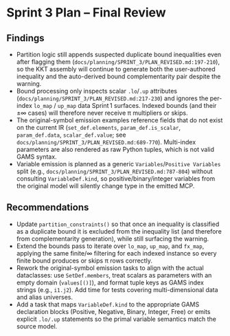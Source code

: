 # Sprint 3 Plan – Final Review

## Findings
- Partition logic still appends suspected duplicate bound inequalities even after flagging them (`docs/planning/SPRINT_3/PLAN_REVISED.md:197-210`), so the KKT assembly will continue to generate both the user-authored inequality and the auto-derived bound complementarity pair despite the warning.
- Bound processing only inspects scalar `.lo`/`.up` attributes (`docs/planning/SPRINT_3/PLAN_REVISED.md:217-230`) and ignores the per-index `lo_map` / `up_map` data Sprint 1 surfaces. Indexed bounds (and their ±∞ cases) will therefore never receive π multipliers or skips.
- The original-symbol emission examples reference fields that do not exist on the current IR (`set_def.elements`, `param_def.is_scalar`, `param_def.data`, `scalar_def.value`; see `docs/planning/SPRINT_3/PLAN_REVISED.md:689-770`). Multi-index parameters are also rendered as raw Python tuples, which is not valid GAMS syntax.
- Variable emission is planned as a generic `Variables`/`Positive Variables` split (e.g., `docs/planning/SPRINT_3/PLAN_REVISED.md:787-804`) without consulting `VariableDef.kind`, so positive/binary/integer variables from the original model will silently change type in the emitted MCP.

## Recommendations
- Update `partition_constraints()` so that once an inequality is classified as a duplicate bound it is excluded from the inequality list (and therefore from complementarity generation), while still surfacing the warning.
- Extend the bounds pass to iterate over `lo_map`, `up_map`, and `fx_map`, applying the same finite/∞ filtering for each indexed instance so every finite bound produces or skips π rows correctly.
- Rework the original-symbol emission tasks to align with the actual dataclasses: use `SetDef.members`, treat scalars as parameters with an empty domain (`values[()]`), and format tuple keys as GAMS index strings (e.g., `i1.j2`). Add time for tests covering multi-dimensional data and alias universes.
- Add a task that maps `VariableDef.kind` to the appropriate GAMS declaration blocks (Positive, Negative, Binary, Integer, Free) or emits explicit `.lo/.up` statements so the primal variable semantics match the source model.
